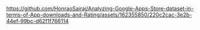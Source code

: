 https://github.com/HonraoSairaj/Analyzing-Google-Apps-Store-dataset-in-terms-of-App-downloads-and-Rating/assets/162355850/220c2cac-3e2b-44ef-99bc-d62f1f766114



